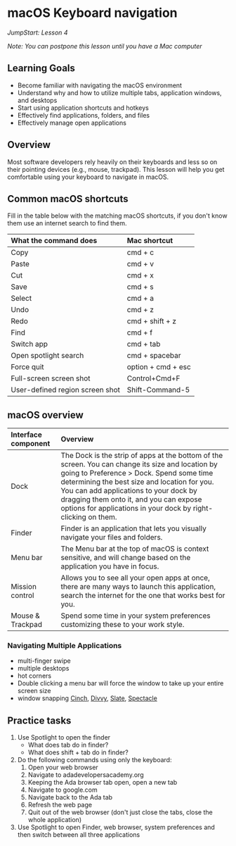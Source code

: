 # macOS Keyboard navigation
_JumpStart: Lesson 4_

_Note: You can postpone this lesson until you have a Mac computer_

## Learning Goals
* Become familiar with navigating the macOS environment
* Understand why and how to utilize multiple tabs, application windows, and desktops
* Start using application shortcuts and hotkeys
* Effectively find applications, folders, and files
* Effectively manage open applications

## Overview
Most software developers rely heavily on their keyboards and less so on their pointing devices (e.g., mouse, trackpad). This lesson will help you get comfortable using your keyboard to navigate in macOS.

## Common macOS shortcuts
Fill in the table below with the matching macOS shortcuts, if you don't know them use an internet search to find them.

| What the command does | Mac shortcut |
| :--- | :--- |
| Copy | cmd + c | 
| Paste | cmd + v | 
| Cut | cmd + x | 
| Save | cmd + s |
| Select | cmd + a |
| Undo | cmd + z |
| Redo | cmd + shift + z|
| Find | cmd + f |
| Switch app | cmd + tab |
| Open spotlight search | cmd + spacebar |
| Force quit | option + cmd + esc|
| Full-screen screen shot | Control+Cmd+F |
| User-defined region screen shot | Shift-Command-5 |

## macOS overview

| Interface component | Overview |
| :--- | :--- |
| Dock | The Dock is the strip of apps at the bottom of the screen. You can change its size and location by going to Preference > Dock. Spend some time determining the best size and location for you. You can add applications to your dock by dragging them onto it, and you can expose options for applications in your dock by right-clicking on them. |
| Finder | Finder is an application that lets you visually navigate your files and folders. |
| Menu bar | The Menu bar at the top of macOS is context sensitive, and will change based on the application you have in focus. |
| Mission control | Allows you to see all your open apps at once, there are many ways to launch this application, search the internet for the one that works best for you. |
| Mouse & Trackpad | Spend some time in your system preferences customizing these to your work style. |

### Navigating Multiple Applications
- multi-finger swipe
- multiple desktops
- hot corners
- Double clicking a menu bar will force the window to take up your entire screen size
- window snapping [Cinch](http://www.irradiatedsoftware.com/cinch/), [Divvy](http://mizage.com/divvy/), [Slate](https://github.com/mattr-/slate), [Spectacle](https://www.spectacleapp.com/)

## Practice tasks
1. Use Spotlight to open the finder
    * What does tab do in finder?
    * What does shift + tab do in finder?
1. Do the following commands using only the keyboard:
    1. Open your web browser
    1. Navigate to adadevelopersacademy.org
    1. Keeping the Ada browser tab open, open a new tab
    1. Navigate to google.com
    1. Navigate back to the Ada tab
    1. Refresh the web page
    1. Quit out of the web browser (don't just close the tabs, close the whole application)
1. Use Spotlight to open Finder, web browser, system preferences and then switch between all three applications
